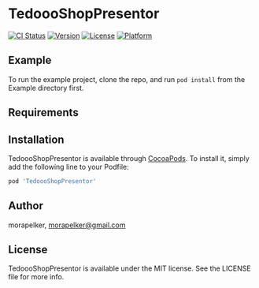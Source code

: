 # TedoooShopPresentor

[![CI Status](https://img.shields.io/travis/morapelker/TedoooShopPresentor.svg?style=flat)](https://travis-ci.org/morapelker/TedoooShopPresentor)
[![Version](https://img.shields.io/cocoapods/v/TedoooShopPresentor.svg?style=flat)](https://cocoapods.org/pods/TedoooShopPresentor)
[![License](https://img.shields.io/cocoapods/l/TedoooShopPresentor.svg?style=flat)](https://cocoapods.org/pods/TedoooShopPresentor)
[![Platform](https://img.shields.io/cocoapods/p/TedoooShopPresentor.svg?style=flat)](https://cocoapods.org/pods/TedoooShopPresentor)

## Example

To run the example project, clone the repo, and run `pod install` from the Example directory first.

## Requirements

## Installation

TedoooShopPresentor is available through [CocoaPods](https://cocoapods.org). To install
it, simply add the following line to your Podfile:

```ruby
pod 'TedoooShopPresentor'
```

## Author

morapelker, morapelker@gmail.com

## License

TedoooShopPresentor is available under the MIT license. See the LICENSE file for more info.
